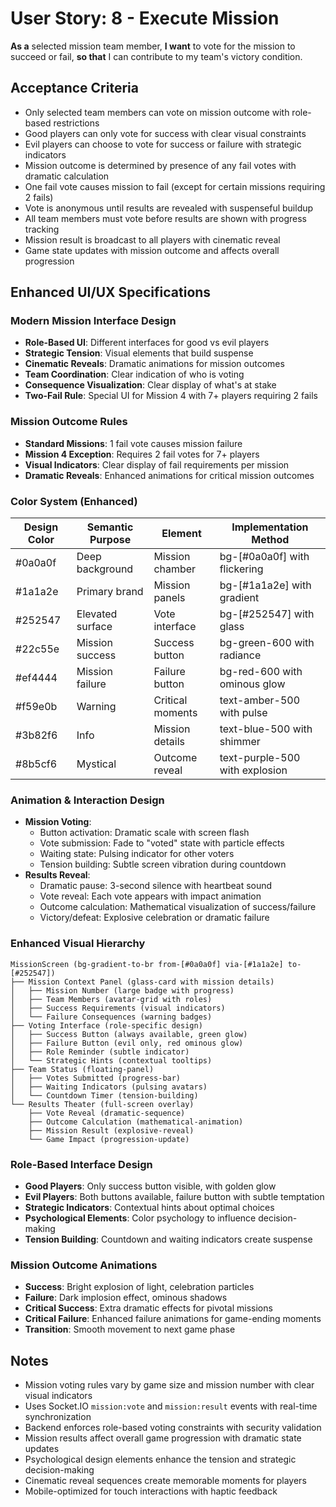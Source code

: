 # User Story: 8 - Execute Mission

**As a** selected mission team member,
**I want** to vote for the mission to succeed or fail,
**so that** I can contribute to my team's victory condition.

## Acceptance Criteria

* Only selected team members can vote on mission outcome with role-based restrictions
* Good players can only vote for success with clear visual constraints
* Evil players can choose to vote for success or failure with strategic indicators
* Mission outcome is determined by presence of any fail votes with dramatic calculation
* One fail vote causes mission to fail (except for certain missions requiring 2 fails)
* Vote is anonymous until results are revealed with suspenseful buildup
* All team members must vote before results are shown with progress tracking
* Mission result is broadcast to all players with cinematic reveal
* Game state updates with mission outcome and affects overall progression

## Enhanced UI/UX Specifications

### Modern Mission Interface Design
- **Role-Based UI**: Different interfaces for good vs evil players
- **Strategic Tension**: Visual elements that build suspense
- **Cinematic Reveals**: Dramatic animations for mission outcomes
- **Team Coordination**: Clear indication of who is voting
- **Consequence Visualization**: Clear display of what's at stake
- **Two-Fail Rule**: Special UI for Mission 4 with 7+ players requiring 2 fails

### Mission Outcome Rules
- **Standard Missions**: 1 fail vote causes mission failure
- **Mission 4 Exception**: Requires 2 fail votes for 7+ players
- **Visual Indicators**: Clear display of fail requirements per mission
- **Dramatic Reveals**: Enhanced animations for critical mission outcomes

### Color System (Enhanced)
| Design Color | Semantic Purpose | Element | Implementation Method |
|--------------|-----------------|---------|------------------------|
| #0a0a0f | Deep background | Mission chamber | bg-[#0a0a0f] with flickering |
| #1a1a2e | Primary brand | Mission panels | bg-[#1a1a2e] with gradient |
| #252547 | Elevated surface | Vote interface | bg-[#252547] with glass |
| #22c55e | Mission success | Success button | bg-green-600 with radiance |
| #ef4444 | Mission failure | Failure button | bg-red-600 with ominous glow |
| #f59e0b | Warning | Critical moments | text-amber-500 with pulse |
| #3b82f6 | Info | Mission details | text-blue-500 with shimmer |
| #8b5cf6 | Mystical | Outcome reveal | text-purple-500 with explosion |

### Animation & Interaction Design
- **Mission Voting**:
  - Button activation: Dramatic scale with screen flash
  - Vote submission: Fade to "voted" state with particle effects
  - Waiting state: Pulsing indicator for other voters
  - Tension building: Subtle screen vibration during countdown
- **Results Reveal**:
  - Dramatic pause: 3-second silence with heartbeat sound
  - Vote reveal: Each vote appears with impact animation
  - Outcome calculation: Mathematical visualization of success/failure
  - Victory/defeat: Explosive celebration or dramatic failure

### Enhanced Visual Hierarchy
```
MissionScreen (bg-gradient-to-br from-[#0a0a0f] via-[#1a1a2e] to-[#252547])
├── Mission Context Panel (glass-card with mission details)
│   ├── Mission Number (large badge with progress)
│   ├── Team Members (avatar-grid with roles)
│   ├── Success Requirements (visual indicators)
│   └── Failure Consequences (warning badges)
├── Voting Interface (role-specific design)
│   ├── Success Button (always available, green glow)
│   ├── Failure Button (evil only, red ominous glow)
│   ├── Role Reminder (subtle indicator)
│   └── Strategic Hints (contextual tooltips)
├── Team Status (floating-panel)
│   ├── Votes Submitted (progress-bar)
│   ├── Waiting Indicators (pulsing avatars)
│   └── Countdown Timer (tension-building)
└── Results Theater (full-screen overlay)
    ├── Vote Reveal (dramatic-sequence)
    ├── Outcome Calculation (mathematical-animation)
    ├── Mission Result (explosive-reveal)
    └── Game Impact (progression-update)
```

### Role-Based Interface Design
- **Good Players**: Only success button visible, with golden glow
- **Evil Players**: Both buttons available, failure button with subtle temptation
- **Strategic Indicators**: Contextual hints about optimal choices
- **Psychological Elements**: Color psychology to influence decision-making
- **Tension Building**: Countdown and waiting indicators create suspense

### Mission Outcome Animations
- **Success**: Bright explosion of light, celebration particles
- **Failure**: Dark implosion effect, ominous shadows
- **Critical Success**: Extra dramatic effects for pivotal missions
- **Critical Failure**: Enhanced failure animations for game-ending moments
- **Transition**: Smooth movement to next game phase

## Notes

* Mission voting rules vary by game size and mission number with clear visual indicators
* Uses Socket.IO `mission:vote` and `mission:result` events with real-time synchronization
* Backend enforces role-based voting constraints with security validation
* Mission results affect overall game progression with dramatic state updates
* Psychological design elements enhance the tension and strategic decision-making
* Cinematic reveal sequences create memorable moments for players
* Mobile-optimized for touch interactions with haptic feedback
